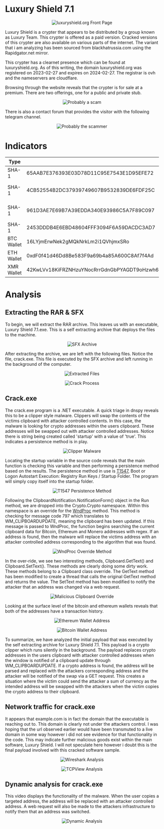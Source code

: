 # Luxury Shield 7.1

<p align="center">
  <img src="./rsrc/front_page.png" alt="luxuryshield.org Front Page">
</p>

Luxury Shield is a crypter that appears to be distributed by a group known as Luxury Team. This crypter is offered as a paid version. Cracked versions of this crypter are also available on various parts of the internet. The variant that i am analyzing has been sourced from blackhatrussia.com using the Rapidgator.net mirror. 

This crypter has a clearnet presence which can be found at luxuryshield.org. As of this writing, the domain luxuryshield.org was registered on 2023-02-27 and expires on 2024-02-27. The registrar is ovh and the nameservers are cloudflare. 

Browsing through the website reveals that the crypter is for sale at a premium. There are two offerings, one for a public and private stub. 

<p align="center">
  <img src="./rsrc/sale.png" alt="Probably a scam">
</p>

There is also a contact forum that provides the visitor with the following telegram channel.

<p align="center">
  <img src="./rsrc/telegram_channel.png" alt="Probably the scammer">
</p>


# Indicators

| Type | Indicator | Comment |
|-|-|-|
| SHA-1 | 65AAB7E376393E03D78D11C95E7543E1D95EFE72 | Initial RAR archive (Luxury_Shield_7.1.rar) |
| SHA-1 | 4CB52554B2DC37939749607B9532839DE6FDF25C | Luxury Shield SFX Archive (Luxury Shield 7.1.exe) |
| SHA-1 | 961D3AE7E69B7A39EDDA340E93986C5A7F89C097 | Crack.exe, executed by SFX Luxury Shield 7.1.exe |
| SHA-1 | 2453DDDB4E6EBD48604FFF3094F6A59DACDC3AD7 | Luxury Shield 7.1 program executable | 
| BTC Wallet | 16LYjmErwNek2gMQkNrkLm2i1QVhjmxSRo | Retrieved from Crack.exe |
| ETH Wallet | 0xdF0f41d46Dd8Be583F9a69b4a85A600C8Af7f4Ad | Retrieved from Crack.exe |
| XMR Wallet | 42KwLVv18KiFRZNHzuYNocRrrGdnGbPYAGDT9oHzwh6sMk1f53SVNN26X877au2DPq73BGzLAz9VSbkdBdMPjvtn68qd4CP | Retrieved from Crack.exe |

# Analysis

## Extracting the RAR & SFX
To begin, we will extract the RAR archive. This leaves us with an executable, Luxury Shield 7.1.exe. This is a self extracting archive that deploys the files to the machine.

<p align="center">
  <img src="./rsrc/sfx.jpg" alt="SFX Archive">
</p>


After extracting the archive, we are left with the following files. Notice the file, crack.exe. This file is executed by the SFX archive and left running in the background of the computer.

<p align="center">
  <img src="./rsrc/extracted_files.png" alt="Extracted Files">
</p>

<p align="center">
  <img src="./rsrc/crack_process.png" alt="Crack Process">
</p>

## Crack.exe

The crack.exe program is a .NET executable. A quick triage in dnspy reveals this to be a clipper style malware. Clippers will swap the contents of the victims clipboard with attacker controlled contents. In this case, the malware is looking for crypto addresses within the users clipboard. These addresses will be swapped out with attacker controlled addresses. Notice there is string being created called 'startup' with a value of 'true'. This indicates a persistence method is in play.

<p align="center">
  <img src="./rsrc/clipper.png" alt="Clipper Malware">
</p>


Locating the startup variable in the source code reveals that the main function is checking this variable and then performing a persistence method based on the results. The persistence method in use is [T1547](https://attack.mitre.org/techniques/T1547/001/), Boot or Logon Autostart Execution: Registry Run Keys / Startup Folder. The program will simply copy itself into the startup folder.

<p align="center">
  <img src="./rsrc/persist.png" alt="T1547 Persistence Method">
</p>


Following the ClipboardNotification.NotificationForm() object in the Run method, we are dropped into the Crypto.Crypto namespace. Within this namespace is an override for the [WndProc](https://learn.microsoft.com/en-us/dotnet/api/system.windows.forms.control.wndproc?view=windowsdesktop-7.0) method. This method is checking for message code 797 which translates to WM_CLIPBOARDUPDATE, meaning the clipboard has been updated. If this message is passed to WndProc, the function begins searching the current clipboard data for Bitcoin, Ethereum and Monero addresses with regex. If an address is found, then the malware will replace the victims address with an attacker controlled address corresponding to the algorithm that was found. 

<p align="center">
  <img src="./rsrc/override.png" alt="WndProc Override Method">
</p>


In the over-ride, we see two interesting methods, Clipboard.GetText() and Clipboard.SetText(). These methods are clearly doing some dirty work. These methods belong to a Clipboard class override. The GetText method has been modified to create a thread that calls the original GetText method and returns the value. The SetText method has been modified to notify the attacker that an address was changed via a web request.

<p align="center">
  <img src="./rsrc/clipboard.png" alt="Malicious Clipboard Override">
</p>


Looking at the surface level of the bitcoin and ethereum wallets reveals that both of the addresses have a transaction history. 

<p align="center">
  <img src="./rsrc/ethaddr.png" alt="Ethereum Wallet Address">
</p>

<p align="center">
  <img src="./rsrc/btcaddr.png" alt="Bitcoin Wallet Address">
</p>

To summarize, we have analyzed the initial payload that was executed by the self extracting archive for Luxury Shield 7.1. This payload is a crypto clipper which runs silently in the background. The payload replaces crypto addresses in the users clipboard with attacker controlled addresses when the window is notified of a clipboard update through WM_CLIPBOARDUPDATE. If a crypto address is found, the address will be parsed and replaced with the attackers corresponding address and the attacker will be notified of the swap via a GET request. This creates a situation where the victim could send the attacker a sum of currency as the intended address will be swapped with the attackers when the victim copies the crypto address to their clipboard. 
## Network traffic for crack.exe

It appears that example.com is in fact the domain that the executable is reaching out to. This domain is clearly not under the attackers control. I was hoping that the url observed earlier would have been transmuted to a live domain in some way however i did not see evidence for that functionality in the code. This may indicate further malicious goods exist within the main software, Luxury Shield. I will not speculate here however i doubt this is the final payload involved with this cracked software sample. 

<p align="center">
  <img src="./rsrc/wireshark_crack.png" alt="Wireshark Analysis">
</p>

<p align="center">
  <img src="./rsrc/tcpview_crack.png" alt="TCPView Analysis">
</p>

## Dynamic analysis for crack.exe

This video displays the functionality of the malware. When the user copies a targeted address, the address will be replaced with an attacker controlled address. A web request will also be made to the attackers infrastructure to notify them that an address was switched.

<p align="center">
  <img src="./rsrc/dynamic.gif" alt="Dynamic Analysis">
</p>